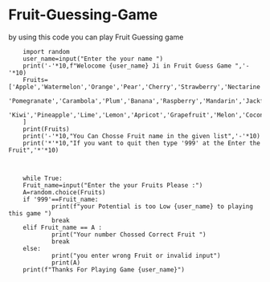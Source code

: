 # Fruit-Guessing-Game
by using this code you can play Fruit Guessing game
        
        
        import random
        user_name=input("Enter the your name ")
        print('-'*10,f"Welocome {user_name} Ji in Fruit Guess Game ",'-'*10)
        Fruits=['Apple','Watermelon','Orange','Pear','Cherry','Strawberry','Nectarine','Grape','Mango','Blueberry',
                'Pomegranate','Carambola','Plum','Banana','Raspberry','Mandarin','Jackfruit','Papaya',
        'Kiwi','Pineapple','Lime','Lemon','Apricot','Grapefruit','Melon','Coconut','Avocado','Peach'
        ]
        print(Fruits)
        print('-'*10,"You Can Chosse Fruit name in the given list",'-'*10)
        print('*'*10,"If you want to quit then type '999' at the Enter the Fruit",'*'*10)


  
        while True:
        Fruit_name=input("Enter the your Fruits Please :")
        A=random.choice(Fruits)
        if '999'==Fruit_name:
                print(f"your Potential is too Low {user_name} to playing this game ")
                break
        elif Fruit_name == A :
                print("Your number Chossed Correct Fruit ")
                break
        else:
                print("you enter wrong Fruit or invalid input")
                print(A)
        print(f"Thanks For Playing Game {user_name}")
